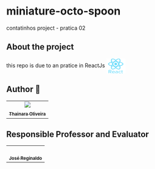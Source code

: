 # miniature-octo-spoon
contatinhos project - pratica 02

## <a name="About"></a>About the project
this repo is due to an pratice in ReactJs <img align="center" alt="Reactjs" height="40" width="50" src="https://raw.githubusercontent.com/devicons/devicon/master/icons/react/react-original-wordmark.svg">


## <a name="Author"></a>Author :construction_worker:
<table>
    <tr>
        <td align="center">
            <a href="https://github.com/thaisdo">
                <img src="https://avatars.githubusercontent.com/u/98191942?v=4" width="100px; alt="" /><br />
                <sub><b>Thainara Oliveira</b></sub>
            </a><br />
        </td>
</table>

## Responsible Professor and Evaluator
<table>
    <tr>
        <td align="center">
            <a href="https://github.com/profjosereginaldo">
                <img src="https://avatars.githubusercontent.com/u/86785375?v=4" width="100px;" alt="" /><br />
                <sub><b>José Reginaldo</b></sub>
            </a><br />
            <a href="https://github.com/profjosereginaldo" title="Professor"></a>
        </td>
    </tr>
</table>
